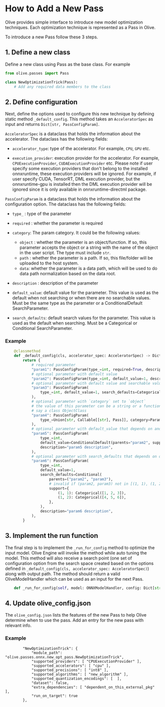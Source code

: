 # How to Add a New Pass

Olive provides simple interface to introduce new model optimization techniques. Each optimization technique is
represented as a Pass in Olive.

To introduce a new Pass follow these 3 steps.

## 1. Define a new class

Define a new class using Pass as the base class. For example

```python
from olive.passes import Pass

class NewOptimizationTrick(Pass):
    # Add any required data members to the class
```

## 2. Define configuration

Next, define the options used to configure this new technique by defining static method `_default_config`. This method
takes an `AcceleratorSpec` as input and returns `Dict[str, PassConfigParam]`.

`AcceleratorSpec` is a dataclass that holds the information about the accelerator. The dataclass has the following fields:

- `accelerator_type`: type of the accelerator. For example, `CPU`, `GPU` etc.

- `execution_provider`: execution provider for the accelerator. For example, `CPUExecutionProvider`, `CUDAExecutionProvider` etc.
    Please note if user specify some execution providers that don't belong to the installed onnxruntime, these execution providers
    will be ignored. For example, if user specify CUDA, TensorRT, DML execution provider, but the onnxruntime-gpu is installed then
    the DML execution provider will be ignored since it is only available in onnxruntime-directml package.

`PassConfigParam` is a dataclass that holds the information about the configuration option. The dataclass has the following fields:

- `type_` : type of the parameter

- `required` : whether the parameter is required
- `category`: The param category. It could be the following values:

    * `object` : whether the parameter is an object/function. If so, this parameter accepts the object or a string with the
    name of the object in the user script. The type must include `str`.
    * `path` : whether the parameter is a path. If so, this file/folder will be uploaded to the host system.
    * `data`: whether the parameter is a data path, which will be used to do data path normalization based on the data root.

- `description` : description of the parameter

- `default_value`: default value for the parameter. This value is used as the default when not searching or when there are no searchable values.
    Must be the same type as the parameter or a ConditionalDefault SearchParameter.

- `search_defaults`: default search values for the parameter. This value is used as the default when searching.
    Must be a Categorical or Conditional SearchParameter.

### Example
```python
    @classmethod
    def _default_config(cls, accelerator_spec: AcceleratorSpec) -> Dict[str, PassConfigParam]:
        return {
            # required parameter
            "param1": PassConfigParam(type_=int, required=True, description="param1 description"),
            # optional parameter with default value
            "param2": PassConfigParam(type_=int, default_value=1, description="param2 description"),
            # optional parameter with default value and searchable values
            "param3": PassConfigParam(
                type_=int, default_value=1, search_defaults=Categorical([1, 2, 3]), description="param3 description"
            ),
            # optional parameter with `category` set to `object`
            # the value of this parameter can be a string or a function that takes a string and returns the object,
            # say a class ObjectClass
            "param4": PassConfigParam(
                type_=Union[str, Callable[[str], Pass]], category=ParamCategory.OBJECT, description="param4 description"
            ),
            # optional parameter with default_value that depends on another parameter value
            "param5": PassConfigParam(
                type_=int,
                default_value=ConditionalDefault(parents="param2", support={(1,): 2, (2,): 3}, default=4),
                description="param5 description",
            ),
            # optional parameter with search_defaults that depends on other parameter values
            "param6": PassConfigParam(
                type_=int,
                default_value=1,
                search_defaults=Conditional(
                    parents=("param2", "param3"),
                    # invalid if (param2, param3) not in [(1, 1), (1, 2)]
                    support={
                        (1, 1): Categorical([1, 2, 3]),
                        (1, 2): Categorical([4, 5, 6]),
                    },
                ),
                description="param6 description",
            ),
        }

```

## 3. Implement the run function

The final step is to implement the `_run_for_config` method to optimize the input model. Olive Engine will invoke the
method while auto tuning the model. This method will also receive a search point (one set of configuration option from
the search space created based on the options defined in `_default_config(cls, accelerator_spec: AcceleratorSpec)`) along
with output path. The method should return a valid OliveModelHandler which can be used as an input for the next Pass.

```python
    def _run_for_config(self, model: ONNXModelHandler, config: Dict[str, Any], output_model_path: str) -> ONNXModelHandler:
```

## 4. Update olive_config.json

The `olive_config.json` lists the features of the new Pass to help Olive determine when to use the pass. Add an entry
for the new pass with relevant info.

### Example
```
        "NewOptimizationTrick": {
            "module_path": "olive.passes.onnx.new_opt_pass.NewOptimizationTrick",
            "supported_providers": [ "CPUExecutionProvider" ],
            "supported_accelerators": [ "cpu" ],
            "supported_precisions": [ "int8" ],
            "supported_algorithms": [ "new_algorithm" ],
            "supported_quantization_encodings": [  ],
            "dataset": false,
            "extra_dependencies": [ "dependent_on_this_external_pkg" ],
            "run_on_target": true
        },
```

